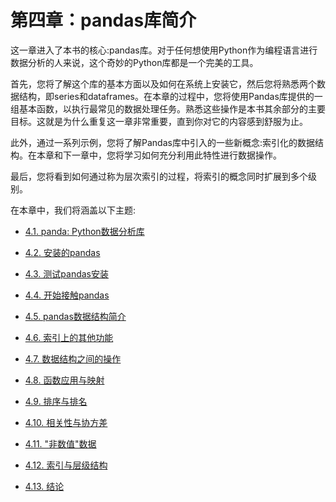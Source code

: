 
# 第四章：pandas库简介

这一章进入了本书的核心:pandas库。对于任何想使用Python作为编程语言进行数据分析的人来说，这个奇妙的Python库都是一个完美的工具。

首先，您将了解这个库的基本方面以及如何在系统上安装它，然后您将熟悉两个数据结构，即series和dataframes。在本章的过程中，您将使用Pandas库提供的一组基本函数，以执行最常见的数据处理任务。熟悉这些操作是本书其余部分的主要目标。这就是为什么重复这一章非常重要，直到你对它的内容感到舒服为止。

此外，通过一系列示例，您将了解Pandas库中引入的一些新概念:索引化的数据结构。在本章和下一章中，您将学习如何充分利用此特性进行数据操作。

最后，您将看到如何通过称为层次索引的过程，将索引的概念同时扩展到多个级别。


在本章中，我们将涵盖以下主题:

* [4.1. panda: Python数据分析库](section01.md)
* [4.2. 安装的pandas](section02.md)
* [4.3. 测试pandas安装](section03.md)
* [4.4. 开始接触pandas](section04.md)
* [4.5. pandas数据结构简介](section05.md)
* [4.6. 索引上的其他功能](section06.md)
* [4.7. 数据结构之间的操作](section07.md)
* [4.8. 函数应用与映射](section08.md)
* [4.9. 排序与排名](section09.md)
* [4.10. 相关性与协方差](section10.md)
* [4.11. "非数值"数据](section11.md)
* [4.12. 索引与层级结构](section12.md)

* [4.13. 结论](section13.md)

